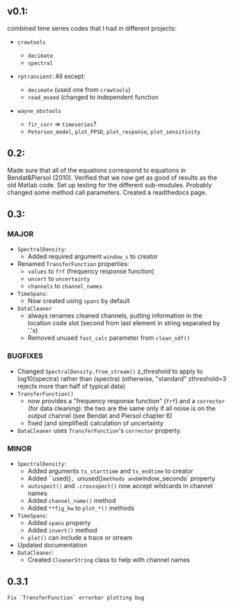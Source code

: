 ## v0.1:

combined time series codes that I had in different projects:

- `crawtools`
    - `decimate` 
    - `spectral`

- `rptransient`: All except:
    - `decimate` (used one from `crawtools`)
    - `read_mseed` (changed to independent function

- `wayne_obstools`
    - `fir_corr` => `timeseries`?
    - `Peterson_model`, `plot_PPSD`, `plot_response`, `plot_sensitivity`

## 0.2:

Made sure that all of the equations correspond to equations in Bendat&Piersol
(2010).  Verified that we now get as good of results as the old Matlab code.
Set up testing for the different sub-modules.  Probably changed some
method call parameters.  Created a readthedocs page.

## 0.3:

### MAJOR

- `SpectralDensity`:
    - Added required argument `window_s` to creator
- Renamed `TransferFunction` properties:
    - `values` to `frf` (frequency response function)
    - `uncert` to `uncertainty`
    - `channels` to `channel_names`
- `TimeSpans`:
    - Now created using `spans` by default
- `DataCleaner`
    - always renames cleaned channels, putting information in the
      location code slot (second from last element in string separated by '.'s)
    - Removed unused `fast_calc` parameter from `clean_sdf()`

### BUGFIXES

- Changed `SpectralDensity.from_stream()` z_threshold to apply to log10(spectra)
  rather than (spectra) (otherwise, "standard" zthreshold=3 rejects more than
  half of typical data)
- `TransferFunction()`
    - now provides a "frequency response function" (`frf`)
      and a `corrector` (for data cleaning): the two are the same only if
      all noise is on the output channel (see Bendat and Piersol chapter 6)
    - fixed (and simplified) calculation of uncertainty
- `DataCleaner` uses `TransferFunction`'s `corrector` property.
  
### MINOR

- `SpectralDensity`:
    - Added arguments `ts_starttime` and `ts_endtime` to creator
    - Added ``used()`, `unused()` methods and `window_seconds` property
    - `autospect()` and `.crossspect()` now accept wildcards in channel names
    - Added `channel_name()` method
    - Added `**fig_kw` to `plot_*()` methods
- `TimeSpans`:
    - Added `spans` property
    - Added `invert()` method
    -  `plot()` can include a trace or stream
- Updated documentation
- `DataCleaner`:
    - Created `CleanerString` class to help with channel names

## 0.3.1
    Fix `TransferFunction` errorbar plotting bug